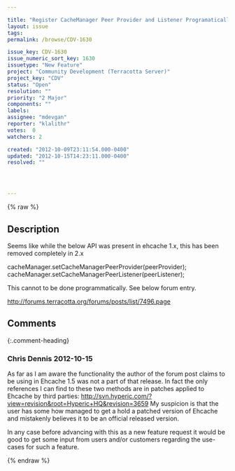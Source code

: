 ```yaml
---

title: "Register CacheManager Peer Provider and Listener Programatically"
layout: issue
tags: 
permalink: /browse/CDV-1630

issue_key: CDV-1630
issue_numeric_sort_key: 1630
issuetype: "New Feature"
project: "Community Development (Terracotta Server)"
project_key: "CDV"
status: "Open"
resolution: ""
priority: "2 Major"
components: ""
labels: 
assignee: "mdevgan"
reporter: "klalithr"
votes:  0
watchers: 2

created: "2012-10-09T23:11:54.000-0400"
updated: "2012-10-15T14:23:11.000-0400"
resolved: ""




---
```


{% raw %}

## Description

<div markdown="1" class="description">

Seems like while the below API was present in ehcache 1.x, this has been removed completely in 2.x

cacheManager.setCacheManagerPeerProvider(peerProvider); 
cacheManager.setCacheManagerPeerListener(peerListener); 

This cannot to be done programmatically. See below forum entry.

http://forums.terracotta.org/forums/posts/list/7496.page

</div>

## Comments


{:.comment-heading}
### **Chris Dennis** <span class="date">2012-10-15</span>

<div markdown="1" class="comment">

As far as I am aware the functionality the author of the forum post claims to be using in Ehcache 1.5 was not a part of that release.  In fact the only references I can find to these two methods are in patches applied to Ehcache by third parties: http://svn.hyperic.com/?view=revision&root=Hyperic+HQ&revision=3659   My suspicion is that the user has some how managed to get a hold a patched version of Ehcache and mistakenly believes it to be an official released version.

In any case before advancing with this as a new feature request it would be good to get some input from users and/or customers regarding the use-cases for such a feature.

</div>



{% endraw %}
